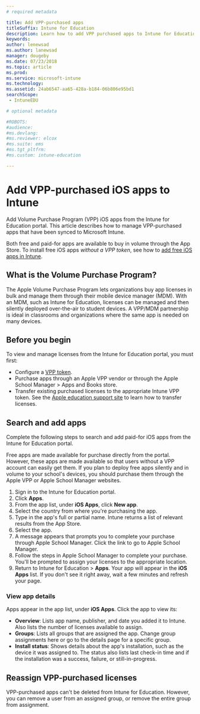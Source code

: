 ```yaml
---
# required metadata

title: Add VPP-purchased apps
titleSuffix: Intune for Education
description: Learn how to add VPP purchased apps to Intune for Education.
keywords:
author: lenewsad
ms.author: lanewsad
manager: dougeby
ms.date: 07/23/2018
ms.topic: article
ms.prod:
ms.service: microsoft-intune
ms.technology:
ms.assetid: 24ab6547-aa65-428a-b184-06b806e95bd1
searchScope:
 - IntuneEDU

# optional metadata

#ROBOTS:
#audience:
#ms.devlang:
#ms.reviewer: elcox
#ms.suite: ems
#ms.tgt_pltfrm:
#ms.custom: intune-education

---
```


# Add VPP-purchased iOS apps to Intune

Add Volume Purchase Program (VPP) iOS apps from the Intune for Education portal. This article describes how to manage VPP-purchased apps that have been synced to Microsoft Intune.

Both free and paid-for apps are available to buy in volume through the App Store. To install free iOS apps *without a VPP token*, see how to [add free iOS apps in Intune](add-apps-ios.md).  

## What is the Volume Purchase Program?
The Apple Volume Purchase Program lets organizations buy app licenses in bulk and manage them through their mobile device manager (MDM). With an MDM, such as Intune for Education, licenses can be managed and then silently deployed over-the-air to student devices. A VPP/MDM partnership is ideal in classrooms and organizations where the same app is needed on many devices. 

## Before you begin
To view and manage licenses from the Intune for Education portal, you must first:  
* Configure a [VPP token](setup-ios-device-management.md).
* Purchase apps through an Apple VPP vendor or through the Apple School Manager > Apps and Books store.
* Transfer existing purchased licenses to the appropriate Intune VPP token. See the [Apple education support site](https://support.apple.com/education) to learn how to transfer licenses. 

## Search and add apps
Complete the following steps to search and add paid-for iOS apps from the Intune for Education portal. 

Free apps are made available for purchase directly from the portal. However, these apps are made available so that users without a VPP account can easily get them. If you plan to deploy free apps silently and in volume to your school's devices, you should purchase them through the Apple VPP or Apple School Manager websites.

1. Sign in to the Intune for Education portal.
2. Click **Apps**.
3. From the app list, under **iOS Apps**, click **New app**.
4. Select the country from where you're purchasing the app.
5. Type in the app's full or partial name. Intune returns a list of relevant results from the App Store. 
6. Select the app. 
7. A message appears that prompts you to complete your purchase through Apple School Manager. Click the link to go to Apple School Manager.
8. Follow the steps in Apple School Manager to complete your purchase. You'll be prompted to assign your licenses to the appropriate location.
9. Return to Intune for Education > **Apps**. Your app will appear in the **iOS Apps** list. If you don't see it right away, wait a few minutes and refresh your page.

### View app details
Apps appear in the app list, under **iOS Apps**. Click the app to view its:

* **Overview**: Lists app name, publisher, and date you added it to Intune. Also lists the number of licenses available to assign.
* **Groups**: Lists all groups that are assigned the app. Change group assignments here or go to the details page for a specific group.
* **Install status**: Shows details about the app's installation, such as the device it was assigned to. The status also lists last check-in time and if the installation was a success, failure, or still-in-progress.

## Reassign VPP-purchased licenses
VPP-purchased apps can't be deleted from Intune for Education. However, you can remove a user from an assigned group, or remove the entire group from assignment.  

